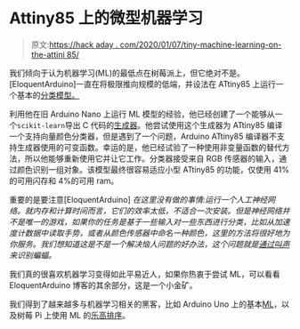 # Attiny85 上的微型机器学习

> 原文:[https://hack aday . com/2020/01/07/tiny-machine-learning-on-the-attini 85/](https://hackaday.com/2020/01/07/tiny-machine-learning-on-the-attiny85/)

我们倾向于认为机器学习(ML)的最低点在树莓派上，但它绝对不是。[EloquentArduino]一直在将极限推向规模的低端，并设法在 ATtiny85 上运行一个基本的[分类模型。](https://eloquentarduino.github.io/2019/12/machine-learning-on-attiny85/)

利用他在旧 Arduino Nano 上运行 ML 模型的经验，他已经创建了一个能够从一个`scikit-learn`导出 C 代码的[生成器](https://eloquentarduino.github.io/2019/11/how-to-create-a-classifier-for-arduino-machine-learning-projects/)。他尝试使用这个生成器为 ATtiny85 编译一个支持向量颜色分类器，但是遇到了一个问题，Arduino ATtiny85 编译器不支持生成器使用的可变函数。幸运的是，他已经试验了一种使用非变量函数的替代方法，所以他能够重新使用它并让它工作。分类器接受来自 RGB 传感器的输入，通过颜色识别一组对象。该模型最终很容易适应小型 ATtiny85 的功能，仅使用 41%的可用闪存和 4%的可用 ram。

重要的是要注意[EloquentArduino] *在这里没有做的事情:运行一个人工神经网络。就内存和计算时间而言，它们的效率太低，不适合一次安装。但是神经网络并不是唯一的游戏，如果你的任务是基于一些输入对一些东西进行分类，比如从加速度计数据中读取手势，或者从颜色传感器中命名一种颜色，这里的方法将很好地为你服务。我们想知道这是不是一个解决恼人问题的好办法，这个问题就是[通过叫声](https://hackaday.com/2019/11/21/training-bats-in-the-random-forest-with-the-confusion-matrix/)来识别蝙蝠。*

我们真的很喜欢机器学习变得如此平易近人，如果你热衷于尝试 ML，可以看看 EloquentArduino 博客的其余部分，这是一个小金矿。

我们得到了越来越多与机器学习相关的黑客，比如 Arduino Uno 上的基本[ML](https://hackaday.com/2019/06/30/blisteringly-fast-machine-learning-on-an-arduino-uno/)，以及树莓 Pi 上使用 ML 的[乐高排序](https://hackaday.com/2019/06/30/blisteringly-fast-machine-learning-on-an-arduino-uno/)。